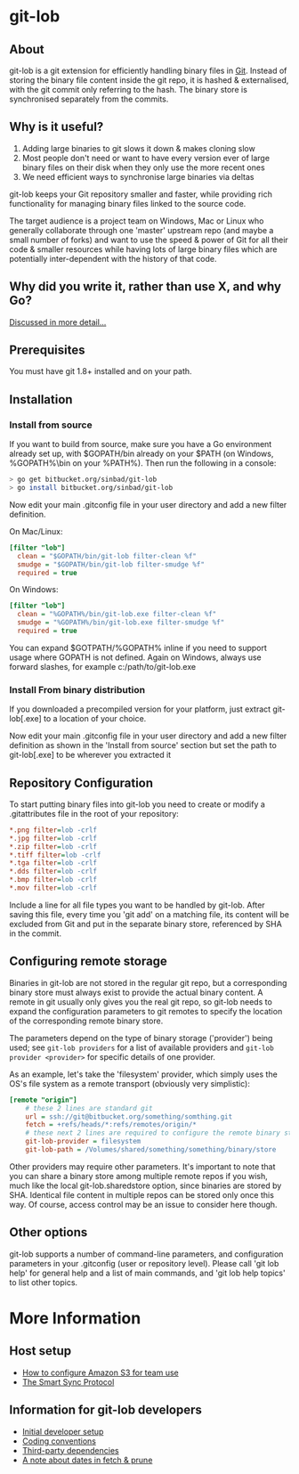 # git-lob #
## About ##
git-lob is a git extension for efficiently handling binary files in [Git](http://git-scm.com). Instead of storing the binary file content inside the git repo, it is hashed & externalised, with the git commit only referring to the hash. The binary store is synchronised separately from the commits. 

## Why is it useful? ##
1. Adding large binaries to git slows it down & makes cloning slow
2. Most people don't need or want to have every version ever of large binary files on their disk when they only use the more recent ones
3. We need efficient ways to synchronise large binaries via deltas

git-lob keeps your Git repository smaller and faster, while providing rich functionality for managing binary files linked to the source code. 

The target audience is a project team on Windows, Mac or Linux who generally collaborate through one 'master' upstream repo (and maybe a small number of forks) and want to use the speed & power of Git for all their code & smaller resources while having lots of large binary files which are potentially inter-dependent with the history of that code.

## Why did you write it, rather than use X, and why Go? ##
[Discussed in more detail...](doc/why.md)

## Prerequisites ##

You must have git 1.8+ installed and on your path. 

## Installation ##
### Install from source ###

If you want to build from source, make sure you have a Go environment already set up, with $GOPATH/bin already on your $PATH (on Windows, %GOPATH%\bin on your %PATH%). Then run the following in a console:
```bash
> go get bitbucket.org/sinbad/git-lob
> go install bitbucket.org/sinbad/git-lob
```

Now edit your main .gitconfig file in your user directory and add a new filter definition. 

On Mac/Linux:
```ini
[filter "lob"]
  clean = "$GOPATH/bin/git-lob filter-clean %f"
  smudge = "$GOPATH/bin/git-lob filter-smudge %f"
  required = true
```

On Windows:
```ini
[filter "lob"]
  clean = "%GOPATH%/bin/git-lob.exe filter-clean %f"
  smudge = "%GOPATH%/bin/git-lob.exe filter-smudge %f"
  required = true
```

You can expand $GOTPATH/%GOPATH% inline if you need to support usage where GOPATH is not defined. Again on Windows, always use forward slashes, for example c:/path/to/git-lob.exe

### Install From binary distribution ###
If you downloaded a precompiled version for your platform, just extract git-lob[.exe] to a location of your choice.

Now edit your main .gitconfig file in your user directory and add a new filter definition as shown in the 'Install from source' section but set the path to git-lob[.exe] to be wherever you extracted it

## Repository Configuration ##
To start putting binary files into git-lob you need to create or modify a .gitattributes file in the root of your repository:
```ini
*.png filter=lob -crlf
*.jpg filter=lob -crlf
*.zip filter=lob -crlf
*.tiff filter=lob -crlf
*.tga filter=lob -crlf
*.dds filter=lob -crlf
*.bmp filter=lob -crlf
*.mov filter=lob -crlf
```
Include a line for all file types you want to be handled by git-lob. After saving this file, every time you 'git add' on a matching file, its content will be excluded from Git and put in the separate binary store, referenced by SHA in the commit.

## Configuring remote storage ##

Binaries in git-lob are not stored in the regular git repo, but a corresponding
binary store must always exist to provide the actual binary content. A remote
in git usually only gives you the real git repo, so git-lob needs to expand
the configuration parameters to git remotes to specify the location of the 
corresponding remote binary store. 

The parameters depend on the type of binary storage ('provider') being used; see `git-lob providers` for a list of available providers and `git-lob provider <provider>` for specific details of one provider.

As an example, let's take the 'filesystem' provider, which simply uses the OS's
file system as a remote transport (obviously very simplistic):

```ini
[remote "origin"]
    # these 2 lines are standard git
    url = ssh://git@bitbucket.org/something/somthing.git
    fetch = +refs/heads/*:refs/remotes/origin/*
    # these next 2 lines are required to configure the remote binary store
    git-lob-provider = filesystem
    git-lob-path = /Volumes/shared/something/something/binary/store
```
Other providers may require other parameters. It's important to note that you
can share a binary store among multiple remote repos if you wish, much like
the local git-lob.sharedstore option, since binaries are stored by SHA. 
Identical file content in multiple repos can be stored only once this way.
Of course, access control may be an issue to consider here though.

## Other options ##
git-lob supports a number of command-line parameters, and configuration parameters in your .gitconfig (user or repository level). Please call 'git lob help' for general help and a list of main commands, and 'git lob help topics' to list other topics.

# More Information #
## Host setup ##

* [How to configure Amazon S3 for team use](doc/s3_setup.md)
* [The Smart Sync Protocol](doc/smart_protocol.md)

## Information for git-lob developers ##

* [Initial developer setup](doc/devsetup.md)
* [Coding conventions](doc/conventions.md)
* [Third-party dependencies](doc/dependencies.md)
* [A note about dates in fetch & prune](doc/fetch_prune_dates.md)
